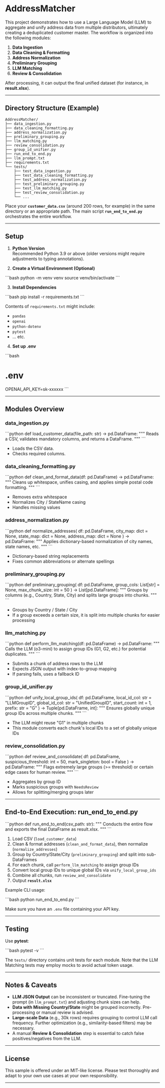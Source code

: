 
# AddressMatcher

This project demonstrates how to use a Large Language Model (LLM) to aggregate and unify address data from multiple distributors, ultimately creating a deduplicated customer master. The workflow is organized into the following modules:

1. **Data Ingestion**  
2. **Data Cleaning & Formatting**  
3. **Address Normalization**  
4. **Preliminary Grouping**  
5. **LLM Matching**  
6. **Review & Consolidation**

After processing, it can output the final unified dataset (for instance, in **result.xlsx**).

---

## Directory Structure (Example)

```
AddressMatcher/
├── data_ingestion.py
├── data_cleaning_formatting.py
├── address_normalization.py
├── preliminary_grouping.py
├── llm_matching.py
├── review_consolidation.py
├── group_id_unifier.py
├── run_end_to_end.py
├── llm_prompt.txt
├── requirements.txt
└── tests/
    ├── test_data_ingestion.py
    ├── test_data_cleaning_formatting.py
    ├── test_address_normalization.py
    ├── test_preliminary_grouping.py
    ├── test_llm_matching.py
    ├── test_review_consolidation.py
    └── ...
```

Place your **`customer_data.csv`** (around 200 rows, for example) in the same directory or an appropriate path. The main script **`run_end_to_end.py`** orchestrates the entire workflow.

---

## Setup

1. **Python Version**  
   Recommended Python 3.9 or above (older versions might require adjustments to typing annotations).

2. **Create a Virtual Environment (Optional)**

\`\`\`bash
python -m venv venv
source venv/bin/activate
\`\`\`

3. **Install Dependencies**

\`\`\`bash
pip install -r requirements.txt
\`\`\`

Contents of `requirements.txt` might include:
- `pandas`
- `openai`
- `python-dotenv`
- `pytest`
- ... etc.

4. **Set up .env**

\`\`\`bash
# .env
OPENAI_API_KEY=sk-xxxxxx
\`\`\`

---

## Modules Overview

### data_ingestion.py

\`\`\`python
def load_customer_data(file_path: str) -> pd.DataFrame:
    """
    Reads a CSV, validates mandatory columns, and returns a DataFrame.
    """
\`\`\`

- Loads the CSV data.
- Checks required columns.

### data_cleaning_formatting.py

\`\`\`python
def clean_and_format_data(df: pd.DataFrame) -> pd.DataFrame:
    """
    Cleans up whitespace, unifies casing, and applies simple postal code formatting.
    """
\`\`\`

- Removes extra whitespace
- Normalizes City / StateName casing
- Handles missing values

### address_normalization.py

\`\`\`python
def normalize_addresses(
    df: pd.DataFrame,
    city_map: dict = None,
    state_map: dict = None,
    address_map: dict = None
) -> pd.DataFrame:
    """
    Applies dictionary-based normalization of city names, state names, etc.
    """
\`\`\`

- Dictionary-based string replacements
- Fixes common abbreviations or alternate spellings

### preliminary_grouping.py

\`\`\`python
def preliminary_grouping(
    df: pd.DataFrame,
    group_cols: List[str] = None,
    max_chunk_size: int = 50
) -> List[pd.DataFrame]:
    """
    Groups by columns (e.g., Country, State, City) and splits large groups into chunks.
    """
\`\`\`

- Groups by Country / State / City
- If a group exceeds a certain size, it is split into multiple chunks for easier processing

### llm_matching.py

\`\`\`python
def perform_llm_matching(df: pd.DataFrame) -> pd.DataFrame:
    """
    Calls the LLM (o3-mini) to assign group IDs (G1, G2, etc.) for potential duplicates.
    """
\`\`\`

- Submits a chunk of address rows to the LLM
- Expects JSON output with index-to-group mapping
- If parsing fails, uses a fallback ID

### group_id_unifier.py

\`\`\`python
def unify_local_group_ids(
    df: pd.DataFrame,
    local_id_col: str = "LLMGroupID",
    global_id_col: str = "UnifiedGroupID",
    start_count: int = 1,
    prefix: str = "G"
) -> Tuple[pd.DataFrame, int]:
    """
    Ensures globally unique group IDs across multiple chunks.
    """
\`\`\`

- The LLM might reuse "G1" in multiple chunks
- This module converts each chunk's local IDs to a set of globally unique IDs

### review_consolidation.py

\`\`\`python
def review_and_consolidate(
    df: pd.DataFrame,
    suspicious_threshold: int = 50,
    mark_singleton: bool = False
) -> pd.DataFrame:
    """
    Flags extremely large groups (>= threshold) or certain edge cases for human review.
    """
\`\`\`

- Aggregates by group ID
- Marks suspicious groups with `NeedsReview`
- Allows for splitting/merging groups later

---

## End-to-End Execution: run_end_to_end.py

\`\`\`python
def run_end_to_end(csv_path: str):
    """
    Conducts the entire flow and exports the final DataFrame as result.xlsx.
    """
\`\`\`

1. Load CSV (`load_customer_data`)
2. Clean & format addresses (`clean_and_format_data`), then normalize (`normalize_addresses`)
3. Group by Country/State/City (`preliminary_grouping`) and split into sub-DataFrames
4. For each chunk, call `perform_llm_matching` to assign group IDs
5. Convert local group IDs to unique global IDs via `unify_local_group_ids`
6. Combine all chunks, run `review_and_consolidate`
7. Output **`result.xlsx`**

Example CLI usage:

\`\`\`bash
python run_end_to_end.py
\`\`\`

Make sure you have an `.env` file containing your API key.

---

## Testing

Use **pytest**:

\`\`\`bash
pytest -v
\`\`\`

The `tests/` directory contains unit tests for each module. Note that the LLM Matching tests may employ mocks to avoid actual token usage.

---

## Notes & Caveats

- **LLM JSON Output** can be inconsistent or truncated. Fine-tuning the prompt (in `llm_prompt.txt`) and adjusting chunk sizes can help.
- **Data with Missing Country/State** might be grouped incorrectly. Pre-processing or manual review is advised.
- **Large-scale Data** (e.g., 30k rows) requires grouping to control LLM call frequency. Further optimization (e.g., similarity-based filters) may be necessary.
- A manual **Review & Consolidation** step is essential to catch false positives/negatives from the LLM.

---

## License

This sample is offered under an MIT-like license. Please test thoroughly and adapt to your own use cases at your own responsibility.

---
```
